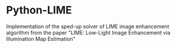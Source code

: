 # Python-LIME
Implementation of the sped-up solver of LIME image enhancement algorithm from the paper "LIME: Low-Light Image Enhancement via Illumination Map Estimation"
